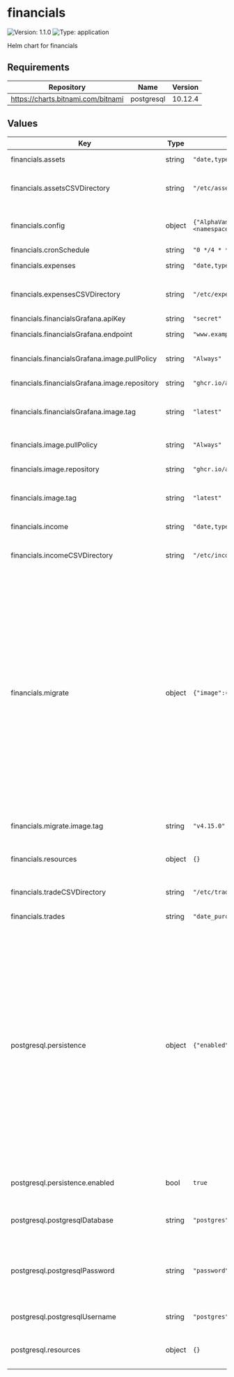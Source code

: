 # financials

![Version: 1.1.0](https://img.shields.io/badge/Version-1.1.0-informational?style=flat-square) ![Type: application](https://img.shields.io/badge/Type-application-informational?style=flat-square)

Helm chart for financials

## Requirements

| Repository | Name | Version |
|------------|------|---------|
| https://charts.bitnami.com/bitnami | postgresql | 10.12.4 |

## Values

| Key | Type | Default | Description |
|-----|------|---------|-------------|
| financials.assets | string | `"date,type,amount\n2020-03-31,CPF,1000\n2020-03-31,Bank,20000\n2020-03-31,Mortgage,-40000\n2020-03-31,Investments,20000"` | CSV values for the assets |
| financials.assetsCSVDirectory | string | `"/etc/assets"` | folder containing the assets directories |
| financials.config | object | `{"AlphaVantageAPIKey":"test","Database":{"BatchInsertSize":100,"Host":"<release name>-postgresql.<namespace>.svc.cluster.local","Name":"postgres","Password":"password","Port":5432,"TimeZone":"Asia/Singapore","User":"postgres"},"ExpensesCSVFile":"/etc/expenses/expenses.csv","TradesCSVFile":"/etc/trades/trades.csv"}` | Config for financials api, see api/config.yaml |
| financials.cronSchedule | string | `"0 */4 * * *"` | cron schedule |
| financials.expenses | string | `"date,type,amount\n2020-03-31,Credit Card,500\n2020-03-31,Reimbursement,-200\n2020-03-31,Tithe,800"` | CSV values for the expenses |
| financials.expensesCSVDirectory | string | `"/etc/expenses"` | folder containing the expenses directories |
| financials.financialsGrafana.apiKey | string | `"secret"` |  |
| financials.financialsGrafana.endpoint | string | `"www.example.com:3000"` | URL and port of the grafana site |
| financials.financialsGrafana.image.pullPolicy | string | `"Always"` | Image pull policy in Kubernetes |
| financials.financialsGrafana.image.repository | string | `"ghcr.io/ashwinath/financials-grafana"` | Respository of the image. |
| financials.financialsGrafana.image.tag | string | `"latest"` | Override this value for the desired image tag |
| financials.image.pullPolicy | string | `"Always"` | Image pull policy in Kubernetes |
| financials.image.repository | string | `"ghcr.io/ashwinath/financials"` | Respository of the image. |
| financials.image.tag | string | `"latest"` | Override this value for the desired image tag |
| financials.income | string | `"date,type,amount\n2021-03-11,Base,500\n2021-03-11,Bonus,200"` | CSV values for the income |
| financials.incomeCSVDirectory | string | `"/etc/income"` | folder containing the income directories |
| financials.migrate | object | `{"image":{"tag":"v4.15.0"}}` |  choice for the user. This also increases chances charts run on environments with little resources, such as Minikube. If you do want to specify resources, uncomment the following lines, adjust them as necessary, and remove the curly braces after 'resources:'. limits:   cpu: 100m   memory: 128Mi requests:   cpu: 100m   memory: 128Mi |
| financials.migrate.image.tag | string | `"v4.15.0"` | migrate/migrate image tag for db migrations |
| financials.resources | object | `{}` | Resources requests and limits for the financial app |
| financials.tradeCSVDirectory | string | `"/etc/trades"` | folder containing the csv files |
| financials.trades | string | `"date_purchased,symbol,trade_type,price_each,quantity\n2021-03-11,IWDA.LON,buy,76.34,10"` | CSV values for the trades |
| postgresql.persistence | object | `{"enabled":true}` |  choice for the user. This also increases chances charts run on environments with little resources, such as Minikube. If you do want to specify resources, uncomment the following lines, adjust them as necessary, and remove the curly braces after 'resources:'. limits:   cpu: 100m   memory: 128Mi requests:   cpu: 100m   memory: 128Mi |
| postgresql.persistence.enabled | bool | `true` | Persist Postgresql data in a Persistent Volume Claim  |
| postgresql.postgresqlDatabase | string | `"postgres"` | Database name for Turing Postgresql database |
| postgresql.postgresqlPassword | string | `"password"` | Password for postgresql database, highly recommended to change this value |
| postgresql.postgresqlUsername | string | `"postgres"` | Username for postgresql database |
| postgresql.resources | object | `{}` | Resources requests and limits for the database |

